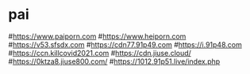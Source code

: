 # pai

#https://www.paiporn.com
#https://www.heiporn.com
#https://v53.sfsdx.com
#https://cdn77.91p49.com
#https://i.91p48.com
#https://ccn.killcovid2021.com
#https://cdn.jiuse.cloud/
#https://0ktza8.jiuse800.com/
#https://1012.91p51.live/index.php
